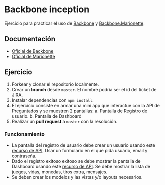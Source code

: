 # Backbone inception

Ejercicio para practicar el uso de [Backbone](http://backbonejs.org/) y [Backbone.Marionette](http://marionettejs.com/).

## Documentación

* [Oficial de Backbone](http://backbonejs.org/)
* [Oficial de Marionette](http://marionettejs.com/)

## Ejercicio

1. Forkear y clonar el repositorio localmente.
2. Crear un **branch** desde ``master``. El nombre podría ser el id del ticket de JIRA.
3. Instalar dependencias con ``npm install``.
4. El ejercicio consiste en armar una mini app que interactue con la API de Preguntados y se muestren 2 pantallas:
  a. Pantalla de Registro de usuario.
  b. Pantalla de Dashboard
5. Realizar un **pull request** a ``master`` con la resolución.

### Funcionamiento

* La pantalla del registro de usuario debe crear un usuario usando este [recurso de API](http://confluence.etermax.com/confluence/pages/viewpage.action?pageId=12059865). Usar un formulario en el que pida usuario, email y contraseña.
* Dado el registro exitoso exitoso se debe mostrar la pantalla de Dashboard usando este [recurso de API](http://confluence.etermax.com/confluence/pages/viewpage.action?pageId=18090247). Se debe mostrar la lista de juegos, vidas, monedas, tiros extra, mensajes.
* Se deben crear los modelos y las vistas y/o layouts necesarios.

